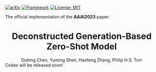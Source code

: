 [![arXiv](https://img.shields.io/badge/stat.ML-arXiv%3A2204.11280-B31B1B.svg)](https://arxiv.org/abs/2204.11280)
[![Framework](https://img.shields.io/badge/PyTorch-%23EE4C2C.svg?&logo=PyTorch&logoColor=white)](https://pytorch.org/)
[![License: MIT](https://img.shields.io/badge/License-MIT-yellow.svg)](https://github.com/git/git-scm.com/blob/main/MIT-LICENSE.txt)

The official implementation of the **AAAI2023** paper:

<div align="center">
<h1>
<b>
Deconstructed Generation-Based Zero-Shot Model
</b>
</h1>
</div>

<div align="center">
Dubing Chen, Yuming Shen, Haofeng Zhang, Philip H.S. Torr
</div>
Codes will be released soon!
